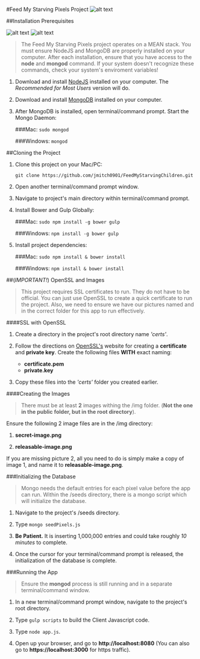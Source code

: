 #Feed My Starving Pixels Project
![alt text](https://www.fmsc.org/image/09-template-images/fmsc-logo.png "Feed My Starving Children") 

##Installation Prerequisites

![alt text](http://appv2.asustor.com/uploadIcons/0020_13878_1388394236_mongodb.png "MongoDB") 
![alt text](https://worldvectorlogo.com/logos/nodejs-icon.svg "NodeJS") 

>   The Feed My Starving Pixels project operates on a MEAN stack. You must ensure NodeJS and 
> MongoDB are properly installed on your computer. After each installation, ensure that 
> you have access to the **node** and **mongod** command. If your system doesn't recognize these commands, check your system's 
> enviroment variables!

1. Download and install [NodeJS](https://nodejs.org/en/ "Go to NodeJS.org") installed on your computer. The *Recommended for Most Users* version will do.

2. Download and install [MongoDB](https://www.mongodb.org/downloads#production "Go to MongoDB.com") installed on your computer. 

3. After MongoDB is installed, open terminal/command prompt. Start the Mongo Daemon:

    ###Mac: 
      `sudo mongod`
    
    ###Windows: 
      `mongod`

##Cloning the Project

1. Clone this project on your Mac/PC:

    `git clone https://github.com/jmitch0901/FeedMyStarvingChildren.git`

2. Open another terminal/command prompt window.

3. Navigate to project's main directory within terminal/command prompt.

4. Install Bower and Gulp Globally:

    ###Mac:
    `sudo npm install -g bower gulp`
        
    ###Windows:
    `npm install -g bower gulp`

5. Install project dependencies:

    ###Mac: 
      `sudo npm install & bower install`
    
    ###Windows: 
      `npm install & bower install`

##(*IMPORTANT!*) OpenSSL and Images
>   This project requires SSL certificates to run. They do not have to be official.
> You can just use OpenSSL to create a quick certificate to run the project. Also,
> we need to ensure we have our pictures named and in the correct folder for this 
> app to run effectively. 

####SSL with OpenSSL

1. Create a directory in the project's root directory name *'certs'*.
 
2. Follow the directions on [OpenSSL's](https://www.openssl.org/) website for creating a **certificate** and **private key**. Create the following files **WITH** exact naming:
    - **certificate.pem**
    - **private.key**
3. Copy these files into the *'certs'* folder you created earlier.

####Creating the Images
>   There must be at least **2** images withing the /img folder.
> (**Not the one in the public folder, but in the root directory**).

Ensure the following 2 image files are in the /img directory: 
 1. **secret-image.png**

 2. **releasable-image.png**

If you are missing picture 2, all you need to do is simply make a copy of image 1, and name it to **releasable-image.png**.

###Initializing the Database
>   Mongo needs the default entries for each pixel value before the app can run. Within the /seeds directory,
> there is a mongo script which will initialize the database.

1. Navigate to the project's /seeds directory.

2. Type `mongo seedPixels.js`

3. **Be Patient.** It is inserting 1,000,000 entries and could take roughly *10 minutes* to complete.

4. Once the cursor for your terminal/command prompt is released, the initialization of the database is complete.

###Running the App
>   Ensure the **mongod** process is still running and in a separate terminal/command window.

1. In a new terminal/command prompt window, navigate to the project's root directory.

2. Type `gulp scripts` to build the Client Javascript code.

3. Type `node app.js`.

4. Open up your browser, and go to **http://localhost:8080** (You can also go to **https://localhost:3000** for https traffic).
    
    
